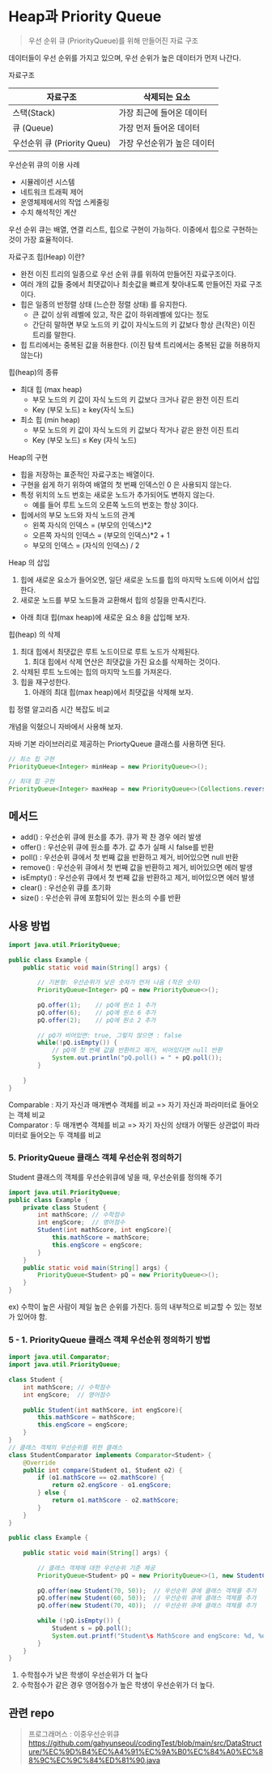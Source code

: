 # Heap과 Priority Queue


> 우선 순위 큐 (PriorityQueue)를 위해 만들어진 자료 구조
>

데이터들이 우선 순위를 가지고 있으며, 우선 순위가 높은 데이터가 먼저 나간다.

자료구조

| 자료구조 | 삭제되는 요소 |
| --- | --- |
| 스택(Stack) | 가장 최근에 들어온 데이터 |
| 큐 (Queue) | 가장 먼저 들어온 데이터 |
| 우선순위 큐 (Priority Queu) | 가장 우선순위가 높은 데이터 |

우선순위 큐의 이용 사례

- 시뮬레이션 시스템
- 네트워크 트래픽 제어
- 운영체제에서의 작업 스케줄링
- 수치 해석적인 계산

우선 순위 큐는 배열, 연결 리스트, 힙으로 구현이 가능하다. 이중에서 힙으로 구현하는 것이 가장 효율적이다.

자료구조 힙(Heap) 이란?

- 완전 이진 트리의 일종으로 우선 순위 큐를 위하여 만들어진 자료구조이다.
- 여러 개의 값들 중에서 최댓값이나 최솟값을 빠르게 찾아내도록 만들어진 자료 구조이다.
- 힙은 일종의 반정렬 상태 (느슨한 정렬 상태) 를 유지한다.
    - 큰 값이 상위 레벨에 있고, 작은 값이 하위레벨에 있다는 정도
    - 간단히 말하면 부모 노드의 키 값이 자식노드의 키 값보다 항상 큰(작은) 이진 트리를 말한다.
- 힙 트리에서는 중복된 값을 허용한다. (이진 탐색 트리에서는 중복된 값을 허용하지 않는다)

힙(heap)의 종류

- 최대 힙 (max heap)
    - 부모 노드의 키 값이 자식 노드의 키 값보다 크거나 같은 완전 이진 트리
    - Key (부모 노드) ≥ key(자식 노드)
- 최소 힙 (min heap)
    - 부모 노드의 키 값이 자식 노드의 키 값보다 작거나 같은 완전 이진 트리
    - Key (부모 노드) ≤ Key (자식 노드)


Heap의 구현

- 힙을 저장하는 표준적인 자료구조는 배열이다.
- 구현을 쉽게 하기 위하여 배열의 첫 번째 인덱스인 0 은 사용되지 않는다.
- 특정 위치의 노드 번호는 새로운 노드가 추가되어도 변하지 않는다.
    - 예를 들어 루트 노드의 오른쪽 노드의 번호는 항상 3이다.
- 힙에서의 부모 노드와 자식 노드의 관계
    - 왼쪽 자식의 인덱스 = (부모의 인덱스)*2
    - 오른쪽 자식의 인덱스 = (부모의 인덱스)*2 + 1
    - 부모의 인덱스 = (자식의 인덱스) / 2


Heap 의 삽입

1. 힙에 새로운 요소가 들어오면, 일단 새로운 노드를 힙의 마지막 노드에 이어서 삽입한다.
2. 새로운 노드를 부모 노드들과 교환해서 힙의 성질을 만족시킨다.
- 아래 최대 힙(max heap)에 새로운 요소 8을 삽입해 보자.



힙(heap) 의 삭제

1. 최대 힙에서 최댓값은 루트 노드이므로 루트 노드가 삭제된다.
    1. 최대 힙에서 삭제 연산은 최댓값을 가진 요소를 삭제하는 것이다.
2. 삭제된 루트 노드에는 힙의 마지막 노드를 가져온다.
3. 힙을 재구성한다.
    1. 아래의 최대 힙(max heap)에서 최댓값을 삭제해 보자.



힙 정렬 알고리즘 시간 복잡도 비교



개념을 익혔으니 자바에서 사용해 보자.

자바 기본 라이브러리로 제공하는 PriortyQueue 클래스를 사용하면 된다.

```java
// 최소 힙 구현
PriorityQueue<Integer> minHeap = new PriorityQueue<>();

// 최대 힙 구현
PriorityQueue<Integer> maxHeap = new PriorityQueue<>(Collections.reverseOrder());
```

## 메서드

- add() : 우선순위 큐에 원소를 추가. 큐가 꽉 찬 경우 에러 발생
- offer() : 우선순위 큐에 원소를 추가. 값 추가 실패 시 false를 반환
- poll() : 우선순위 큐에서 첫 번째 값을 반환하고 제거, 비어있으면 null 반환
- remove() : 우선순위 큐에서 첫 번째 값을 반환하고 제거, 비어있으면 에러 발생
- isEmpty() : 우선순위 큐에서 첫 번째 값을 반환하고 제거, 비어있으면 에러 발생
- clear() : 우선순위 큐를 초기화
- size() : 우선순위 큐에 포함되어 있는 원소의 수를 반환

## 사용 방법

```java
import java.util.PriorityQueue;
 
public class Example {
    public static void main(String[] args) {
 
        // 기본형: 우선순위가 낮은 숫자가 먼저 나옴 (작은 숫자)
        PriorityQueue<Integer> pQ = new PriorityQueue<>();
 
        pQ.offer(1);    // pQ에 원소 1 추가
        pQ.offer(6);    // pQ에 원소 6 추가
        pQ.offer(2);    // pQ에 원소 2 추가
        
        // pQ가 비어있면: true, 그렇지 않으면 : false
        while(!pQ.isEmpty()) {
            // pQ에 첫 번째 값을 반환하고 제거, 비어있다면 null 반환
            System.out.println("pQ.poll() = " + pQ.poll());
        }
 
    }
}

```

Comparable : 자기 자신과 매개변수 객체를 비교 => 자기 자신과 파라미터로 들어오는 객체 비교<br>
Comparator : 두 매개변수 객체를 비교 => 자기 자신의 상태가 어떻든 상관없이 파라미터로 들어오는 두 객체를 비교


### **5. PriorityQueue 클래스 객체 우선순위 정의하기**

Student 클래스의 객체를 우선순위큐에 넣을 때, 우선순위를 정의해 주기

```java
import java.util.PriorityQueue;
public class Example {
    private class Student {
        int mathScore; // 수학점수
        int engScore;  // 영어점수
        Student(int mathScore, int engScore){
            this.mathScore = mathScore;
            this.engScore = engScore;
        }
    }
    public static void main(String[] args) {
        PriorityQueue<Student> pQ = new PriorityQueue<>();
    }
}

```
ex) 수학이 높은 사람이 제일 높은 순위를 가진다. 등의 내부적으로 비교할 수 있는 정보가 있어야 함. 

### **5 - 1. PriorityQueue 클래스 객체 우선순위 정의하기 방법**

```java
import java.util.Comparator;
import java.util.PriorityQueue;
 
class Student {
    int mathScore; // 수학점수
    int engScore;  // 영어점수
 
    public Student(int mathScore, int engScore){
        this.mathScore = mathScore;
        this.engScore = engScore;
    }
}
// 클래스 객체의 우선순위를 위한 클래스
class StudentComparator implements Comparator<Student> {
    @Override
    public int compare(Student o1, Student o2) {
        if (o1.mathScore == o2.mathScore) {
            return o2.engScore - o1.engScore;
        } else {
            return o1.mathScore - o2.mathScore;
        }
    }
}
 
public class Example {
 
    public static void main(String[] args) {
 
        // 클래스 객체에 대한 우선순위 기준 제공
        PriorityQueue<Student> pQ = new PriorityQueue<>(1, new StudentComparator());
 
        pQ.offer(new Student(70, 50));  // 우선순위 큐에 클래스 객체를 추가
        pQ.offer(new Student(60, 50));  // 우선순위 큐에 클래스 객체를 추가
        pQ.offer(new Student(70, 40));  // 우선순위 큐에 클래스 객체를 추가
 
        while (!pQ.isEmpty()) {
            Student s = pQ.poll();
            System.out.printf("Student\s MathScore and engScore: %d, %d \n", s.mathScore, s.engScore);
        }
    }
}

```

1. 수학점수가 낮은 학생이 우선순위가 더 높다
2. 수학점수가 같은 경우 영어점수가 높은 학생이 우선순위가 더 높다.


## 관련 repo
> 프로그래머스 : 이중우선순위큐
https://github.com/gahyunseoul/codingTest/blob/main/src/DataStructure/%EC%9D%B4%EC%A4%91%EC%9A%B0%EC%84%A0%EC%88%9C%EC%9C%84%ED%81%90.java